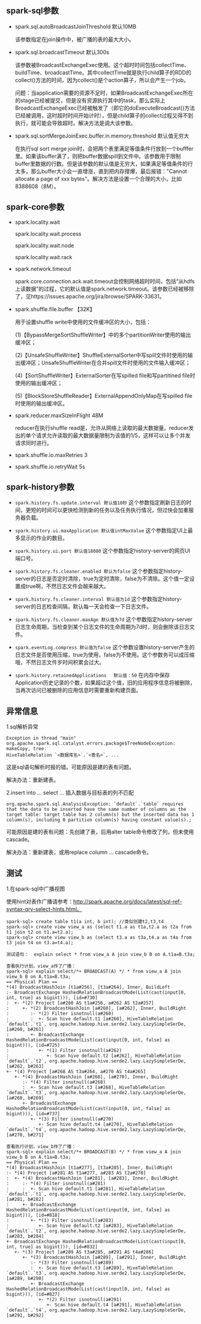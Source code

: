 ## spark-sql参数

- spark.sql.autoBroadcastJoinThreshold 默认10MB

  该参数指定在join操作中，被广播的表的最大大小。

- spark.sql.broadcastTimeout 默认300s

  该参数被BroadcastExchangeExec使用。这个超时时间包括collectTime、buildTime、broadcastTime。其中collectTime就是执行child算子的RDD的collect()方法的时间，因为collect()是个action算子，所以会产生一个job。

  问题：当application需要的资源不足时，如果BroadcastExchangeExec所在的stage已经被提交，但是没有资源执行其中的task，那么实际上BroadcastExchangeExec已经被触发了（即它的doExecuteBroadcast()方法已经被调用，这时超时时间开始计时），但是child算子的collect过程又得不到执行，就可能会导致超时。解决方法是调大该参数。
  
- spark.sql.sortMergeJoinExec.buffer.in.memory.threshold 默认值无穷大

  在执行sql sort merge join时，会把两个表里满足等值条件行放到一个bufffer里。如果该buffer满了，则把buffer数据spill到文件中。该参数用于限制buffer里数据的行数。但是该参数的默认值是无穷大，如果满足等值条件的行太多，那么buffer大小会一直增涨，直到把内存撑爆，最后报错："Cannot allocate a page of xxx bytes"。解决方法是设置一个合理的大小，比如8388608（8M）。

## spark-core参数

- spark.locality.wait

  spark.locality.wait.process

  spark.locality.wait.node

  spark.locality.wait.rack

- spark.network.timeout

  spark.core.connection.ack.wait.timeout会控制网络超时时间，包括“从hdfs上读数据”的过程，它的默认值是spark.network.timeout。该参数已经被移除了，见https://issues.apache.org/jira/browse/SPARK-33631。

- spark.shuffle.file.buffer 【32K】

  用于设置shuffle write中使用的文件缓冲区的大小，包括：

  (1)【BypassMergeSortShuffleWriter】中的多个partitionWriter使用的输出缓冲区；

  (2)【UnsafeShuffleWriter】ShuffleExternalSorter中写spill文件时使用的输出缓冲区；UnsafeShuffleWriter在合并spill文件时使用的文件输入缓冲区；

  (4)【SortShuffleWriter】ExternalSorter在写spilled file和写partitined file时使用的输出缓冲区；

  (5)【BlockStoreShuffleReader】ExternalAppendOnlyMap在写spilled file时使用的输出缓冲区。

- spark.reducer.maxSizeInFlight 48M

  reducer在执行shuffle read是，允许从网络上读取的最大数据量。reducer发出的单个请求允许读取的最大数据量限制为该值的1/5，这样可以让多个并发请求同时进行。

- spark.shuffle.io.maxRetries 3

- spark.shuffle.io.retryWait 5s

## spark-history参数

- `spark.history.fs.update.interval 默认值10秒`
  这个参数指定刷新日志的时间，更短的时间可以更快检测到新的任务以及任务执行情况，但过快会加重服务器负载。

- `spark.history.ui.maxApplication 默认值intMaxValue`
  这个参数指定UI上最多显示的作业的数目。

- `spark.history.ui.port 默认值18080`
  这个参数指定history-server的网页UI端口号。

- `spark.history.fs.cleaner.enabled 默认为false`
  这个参数指定history-server的日志是否定时清除，true为定时清除，false为不清除。这个值一定设置成true啊，不然日志文件会越来越大。

- `spark.history.fs.cleaner.interval 默认值为1d`
  这个参数指定history-server的日志检查间隔，默认每一天会检查一下日志文件。

- `spark.history.fs.cleaner.maxAge 默认值为7d`
  这个参数指定history-server日志生命周期，当检查到某个日志文件的生命周期为7d时，则会删除该日志文件。

- `spark.eventLog.compress 默认值为false`
  这个参数设置history-server产生的日志文件是否使用压缩，true为使用，false为不使用。这个参数务可以成压缩哦，不然日志文件岁时间积累会过大。

- `spark.history.retainedApplications 　默认值：50`
  在内存中保存Application历史记录的个数，如果超过这个值，旧的应用程序信息将被删除，当再次访问已被删除的应用信息时需要重新构建页面。

## 异常信息

1.sql解析异常

```
Exception in thread "main" org.apache.spark.sql.catalyst.errors.package$TreeNodeException: makeCopy, tree:
HiveTableRelation `<数据库名>`.`<表名>`, ...
```

这是sql语句解析时报的错。可能原因是建的表有问题。

解决办法：重新建表。

2.insert into ... select ... 插入数据与目标表的列不匹配

```
org.apache.spark.sql.AnalysisException: `default`.`table` requires that the data to be inserted have the same number of columns as the target table: target table has 2 column(s) but the inserted data has 1 column(s), including 0 partition column(s) having constant value(s).; 
```

可能原因是建的表有问题：先创建了表，后用alter table命令修改了列，但未使用cascade。

解决办法：重新建表，或用replace column ... cascade命令。

## 测试

1.在spark-sql中广播视图

使用hint对表作广播请参考：http://spark.apache.org/docs/latest/sql-ref-syntax-qry-select-hints.html。

```
spark-sql> create table t1(a int, b int); //类似创建t2,t3,t4
spark-sql> create view view_a as (select t1.a as t1a,t2.a as t2a from t1 join t2 on t1.a=t2.a);
spark-sql> create view view_b as (select t3.a as t3a,t4.a as t4a from t3 join t4 on t3.a=t4.a);

测试语句：  explain select * from view_a A join view_b B on A.t1a=B.t3a;

查看执行计划，view_a作了广播：
spark-sql> explain select/*+ BROADCAST(A) */ * from view_a A join view_b B on A.t1a=B.t3a;
== Physical Plan ==
*(4) BroadcastHashJoin [t1a#256], [t3a#264], Inner, BuildLeft
:- BroadcastExchange HashedRelationBroadcastMode(List(cast(input[0, int, true] as bigint))), [id=#730]
:  +- *(2) Project [a#260 AS t1a#256, a#262 AS t2a#257]
:     +- *(2) BroadcastHashJoin [a#260], [a#262], Inner, BuildRight
:        :- *(2) Filter isnotnull(a#260)
:        :  +- Scan hive default.t1 [a#260], HiveTableRelation `default`.`t1`, org.apache.hadoop.hive.serde2.lazy.LazySimpleSerDe, [a#260, b#261]
:        +- BroadcastExchange HashedRelationBroadcastMode(List(cast(input[0, int, false] as bigint))), [id=#725]
:           +- *(1) Filter isnotnull(a#262)
:              +- Scan hive default.t2 [a#262], HiveTableRelation `default`.`t2`, org.apache.hadoop.hive.serde2.lazy.LazySimpleSerDe, [a#262, b#263]
+- *(4) Project [a#268 AS t3a#264, a#270 AS t4a#265]
   +- *(4) BroadcastHashJoin [a#268], [a#270], Inner, BuildRight
      :- *(4) Filter isnotnull(a#268)
      :  +- Scan hive default.t3 [a#268], HiveTableRelation `default`.`t3`, org.apache.hadoop.hive.serde2.lazy.LazySimpleSerDe, [a#268, b#269]
      +- BroadcastExchange HashedRelationBroadcastMode(List(cast(input[0, int, false] as bigint))), [id=#737]
         +- *(3) Filter isnotnull(a#270)
            +- Scan hive default.t4 [a#270], HiveTableRelation `default`.`t4`, org.apache.hadoop.hive.serde2.lazy.LazySimpleSerDe, [a#270, b#271]

查看执行计划，view_b作了广播：
spark-sql> explain select/*+ BROADCAST(B) */ * from view_a A join view_b B on A.t1a=B.t3a;
== Physical Plan ==
*(4) BroadcastHashJoin [t1a#277], [t3a#285], Inner, BuildRight
:- *(4) Project [a#281 AS t1a#277, a#283 AS t2a#278]
:  +- *(4) BroadcastHashJoin [a#281], [a#283], Inner, BuildRight
:     :- *(4) Filter isnotnull(a#281)
:     :  +- Scan hive default.t1 [a#281], HiveTableRelation `default`.`t1`, org.apache.hadoop.hive.serde2.lazy.LazySimpleSerDe, [a#281, b#282]
:     +- BroadcastExchange HashedRelationBroadcastMode(List(cast(input[0, int, false] as bigint))), [id=#818]
:        +- *(1) Filter isnotnull(a#283)
:           +- Scan hive default.t2 [a#283], HiveTableRelation `default`.`t2`, org.apache.hadoop.hive.serde2.lazy.LazySimpleSerDe, [a#283, b#284]
+- BroadcastExchange HashedRelationBroadcastMode(List(cast(input[0, int, true] as bigint))), [id=#832]
   +- *(3) Project [a#289 AS t3a#285, a#291 AS t4a#286]
      +- *(3) BroadcastHashJoin [a#289], [a#291], Inner, BuildRight
         :- *(3) Filter isnotnull(a#289)
         :  +- Scan hive default.t3 [a#289], HiveTableRelation `default`.`t3`, org.apache.hadoop.hive.serde2.lazy.LazySimpleSerDe, [a#289, b#290]
         +- BroadcastExchange HashedRelationBroadcastMode(List(cast(input[0, int, false] as bigint))), [id=#827]
            +- *(2) Filter isnotnull(a#291)
               +- Scan hive default.t4 [a#291], HiveTableRelation `default`.`t4`, org.apache.hadoop.hive.serde2.lazy.LazySimpleSerDe, [a#291, b#292]

```

